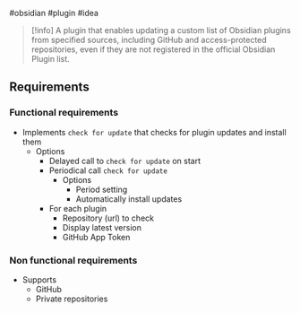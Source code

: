 #obsidian #plugin #idea 

> [!info] A plugin that enables updating a custom list of Obsidian plugins from specified sources, including GitHub and access-protected repositories, even if they are not registered in the official Obsidian Plugin list.

## Requirements

### Functional requirements

- Implements `check for update` that checks for plugin updates and install them
	- Options
		- Delayed call to `check for update` on start
		- Periodical call `check for update`
			- Options
				- Period setting
				- Automatically install updates
		- For each plugin
			- Repository (url) to check
			- Display latest version
			- GitHub App Token
### Non functional requirements

- Supports
	- GitHub
	- Private repositories
